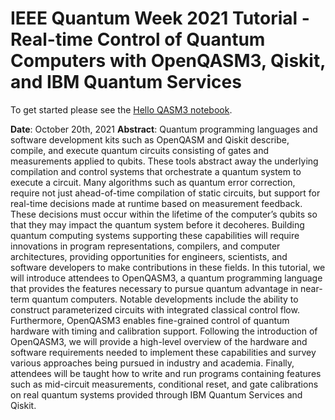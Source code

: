# IEEE Quantum Week 2021 Tutorial - Real-time Control of Quantum Computers with OpenQASM3, Qiskit, and IBM Quantum Services

To get started please see the [Hello QASM3 notebook](Hello%20OpenQASM3.ipynb).

**Date**: October 20th, 2021
**Abstract**: Quantum programming languages and software development kits such as OpenQASM and Qiskit describe, compile, and execute quantum circuits consisting of gates and measurements applied to qubits. These tools abstract away the underlying compilation and control systems that orchestrate a quantum system to execute a circuit. Many algorithms such as quantum error correction, require not just ahead-of-time compilation of static circuits, but support for real-time decisions made at runtime based on measurement feedback. These decisions must occur within the lifetime of the computer’s qubits so that they may impact the quantum system before it decoheres. Building quantum computing systems supporting these capabilities will require innovations in program representations, compilers, and computer architectures, providing opportunities for engineers, scientists, and software developers to make contributions in these fields. In this tutorial, we will introduce attendees to OpenQASM3, a quantum programming language that provides the features necessary to pursue quantum advantage in near-term quantum computers. Notable developments include the ability to construct parameterized circuits with integrated classical control flow. Furthermore, OpenQASM3 enables fine-grained control of quantum hardware with timing and calibration support. Following the introduction of OpenQASM3, we will provide a high-level overview of the hardware and software requirements needed to implement these capabilities and survey various approaches being pursued in industry and academia. Finally, attendees will be taught how to write and run programs containing features such as mid-circuit measurements, conditional reset, and gate calibrations on real quantum systems provided through IBM Quantum Services and Qiskit.
